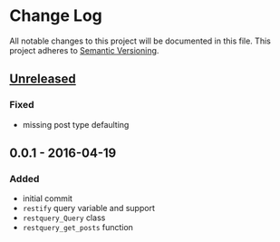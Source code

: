 # Change Log
All notable changes to this project will be documented in this file.
This project adheres to [Semantic Versioning](http://semver.org/).

## [Unreleased][unreleased]
### Fixed
- missing post type defaulting

## 0.0.1 - 2016-04-19
### Added
- initial commit
- `restify` query variable and support
- `restquery_Query` class
- `restquery_get_posts` function

[unreleased]: https://github.com/olivierlacan/keep-a-changelog/compare/v0.0.1...HEAD
